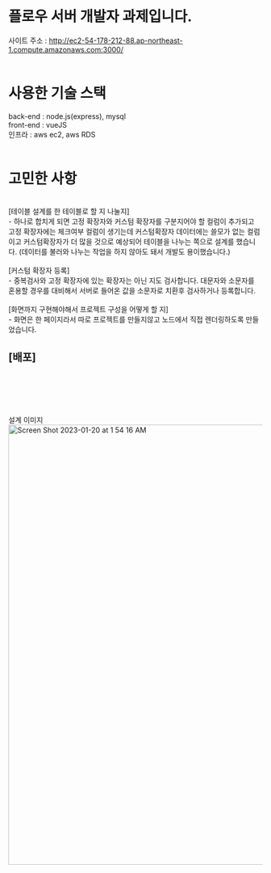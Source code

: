 # 플로우 서버 개발자 과제입니다.

사이트 주소 : http://ec2-54-178-212-88.ap-northeast-1.compute.amazonaws.com:3000/
<br><br>
# 사용한 기술 스택
back-end : node.js(express), mysql
<br>
front-end : vueJS
<br>
인프라 : aws ec2, aws RDS
<br><br>

# 고민한 사항
<br>
[테이블 설계를 한 테이블로 할 지 나눌지] <br>
 - 하나로 합치게 되면 고정 확장자와 커스텀 확장자를 구분지어야 할 컬럼이 추가되고 고정 확장자에는 체크여부 컬럼이 생기는데 커스텀확장자 데이터에는 쓸모가 없는 컬럼이고 커스텀확장자가 더 많을 것으로 예상되어 테이블을 나누는 쪽으로 설계를 했습니다. (데이터를 불러와 나누는 작업을 하지 않아도 돼서 개발도 용이했습니다.)
<br><br>
[커스텀 확장자 등록] <br>
 - 중복검사와 고정 확장자에 있는 확장자는 아닌 지도 검사합니다. 대문자와 소문자를 혼용할 경우를 대비해서 서버로 들어온 값을 소문자로 치환후 검사하거나 등록합니다.
<br><br>
[화면까지 구현해야해서 프로젝트 구성을 어떻게 할 지] <br>
 - 화면은 한 페이지라서 따로 프로젝트를 만들지않고 노드에서 직접 렌더링하도록 만들었습니다.

[배포]
 - 

<br><br><br><br>

설계 이미지
<br>
<img width="871" alt="Screen Shot 2023-01-20 at 1 54 16 AM" src="https://user-images.githubusercontent.com/97156898/213507894-7bb68063-5cbe-4974-ba00-e7a0b30bab19.png">

